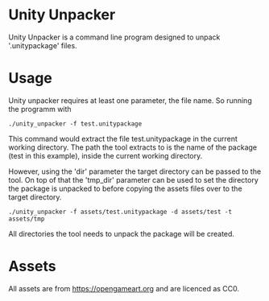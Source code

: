 # Unity Unpacker
Unity Unpacker is a command line program designed to unpack '.unitypackage' files. 

# Usage
Unity unpacker requires at least one parameter, the file name. So running the programm with 
```
./unity_unpacker -f test.unitypackage
```
This command would extract the file test.unitypackage in the current working directory. The path the tool extracts to is
the name of the package (test in this example), inside the current working directory.

However, using the 'dir' parameter the target directory can be passed to the tool. On top of that the 'tmp_dir' parameter can be used to set the directory the package is unpacked to before copying the assets files over to the target directory.
```
./unity_unpacker -f assets/test.unitypackage -d assets/test -t assets/tmp
```

All directories the tool needs to unpack the package will be created.

# Assets
All assets are from https://opengameart.org and are licenced as CC0.
